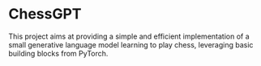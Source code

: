 # ChessGPT
    
This project aims at providing a simple and efficient implementation of a small generative language model learning to play chess, leveraging basic building blocks from PyTorch. 
